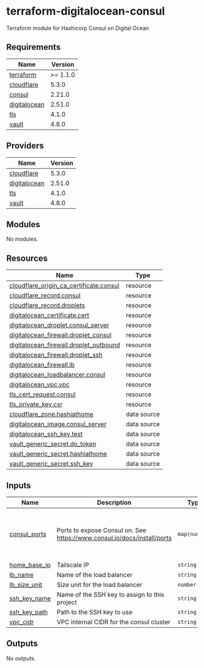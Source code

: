 # terraform-digitalocean-consul
Terraform module for Hashicorp Consul on Digital Ocean

<!-- BEGIN_TF_DOCS -->
## Requirements

| Name | Version |
|------|---------|
| <a name="requirement_terraform"></a> [terraform](#requirement\_terraform) | >= 1.1.0 |
| <a name="requirement_cloudflare"></a> [cloudflare](#requirement\_cloudflare) | 5.3.0 |
| <a name="requirement_consul"></a> [consul](#requirement\_consul) | 2.21.0 |
| <a name="requirement_digitalocean"></a> [digitalocean](#requirement\_digitalocean) | 2.51.0 |
| <a name="requirement_tls"></a> [tls](#requirement\_tls) | 4.1.0 |
| <a name="requirement_vault"></a> [vault](#requirement\_vault) | 4.8.0 |

## Providers

| Name | Version |
|------|---------|
| <a name="provider_cloudflare"></a> [cloudflare](#provider\_cloudflare) | 5.3.0 |
| <a name="provider_digitalocean"></a> [digitalocean](#provider\_digitalocean) | 2.51.0 |
| <a name="provider_tls"></a> [tls](#provider\_tls) | 4.1.0 |
| <a name="provider_vault"></a> [vault](#provider\_vault) | 4.8.0 |

## Modules

No modules.

## Resources

| Name | Type |
|------|------|
| [cloudflare_origin_ca_certificate.consul](https://registry.terraform.io/providers/cloudflare/cloudflare/5.3.0/docs/resources/origin_ca_certificate) | resource |
| [cloudflare_record.consul](https://registry.terraform.io/providers/cloudflare/cloudflare/5.3.0/docs/resources/record) | resource |
| [cloudflare_record.droplets](https://registry.terraform.io/providers/cloudflare/cloudflare/5.3.0/docs/resources/record) | resource |
| [digitalocean_certificate.cert](https://registry.terraform.io/providers/digitalocean/digitalocean/2.51.0/docs/resources/certificate) | resource |
| [digitalocean_droplet.consul_server](https://registry.terraform.io/providers/digitalocean/digitalocean/2.51.0/docs/resources/droplet) | resource |
| [digitalocean_firewall.droplet_consul](https://registry.terraform.io/providers/digitalocean/digitalocean/2.51.0/docs/resources/firewall) | resource |
| [digitalocean_firewall.droplet_outbound](https://registry.terraform.io/providers/digitalocean/digitalocean/2.51.0/docs/resources/firewall) | resource |
| [digitalocean_firewall.droplet_ssh](https://registry.terraform.io/providers/digitalocean/digitalocean/2.51.0/docs/resources/firewall) | resource |
| [digitalocean_firewall.lb](https://registry.terraform.io/providers/digitalocean/digitalocean/2.51.0/docs/resources/firewall) | resource |
| [digitalocean_loadbalancer.consul](https://registry.terraform.io/providers/digitalocean/digitalocean/2.51.0/docs/resources/loadbalancer) | resource |
| [digitalocean_vpc.vpc](https://registry.terraform.io/providers/digitalocean/digitalocean/2.51.0/docs/resources/vpc) | resource |
| [tls_cert_request.consul](https://registry.terraform.io/providers/hashicorp/tls/4.1.0/docs/resources/cert_request) | resource |
| [tls_private_key.csr](https://registry.terraform.io/providers/hashicorp/tls/4.1.0/docs/resources/private_key) | resource |
| [cloudflare_zone.hashiathome](https://registry.terraform.io/providers/cloudflare/cloudflare/5.3.0/docs/data-sources/zone) | data source |
| [digitalocean_image.consul_server](https://registry.terraform.io/providers/digitalocean/digitalocean/2.51.0/docs/data-sources/image) | data source |
| [digitalocean_ssh_key.test](https://registry.terraform.io/providers/digitalocean/digitalocean/2.51.0/docs/data-sources/ssh_key) | data source |
| [vault_generic_secret.do_token](https://registry.terraform.io/providers/hashicorp/vault/4.8.0/docs/data-sources/generic_secret) | data source |
| [vault_generic_secret.hashiathome](https://registry.terraform.io/providers/hashicorp/vault/4.8.0/docs/data-sources/generic_secret) | data source |
| [vault_generic_secret.ssh_key](https://registry.terraform.io/providers/hashicorp/vault/4.8.0/docs/data-sources/generic_secret) | data source |

## Inputs

| Name | Description | Type | Default | Required |
|------|-------------|------|---------|:--------:|
| <a name="input_consul_ports"></a> [consul\_ports](#input\_consul\_ports) | Ports to expose Consul on. See https://www.consul.io/docs/install/ports | `map(number)` | <pre>{<br/>  "dns": 8600,<br/>  "http": 8500,<br/>  "serf-lan": 8301,<br/>  "server": 8300<br/>}</pre> | no |
| <a name="input_home_base_ip"></a> [home\_base\_ip](#input\_home\_base\_ip) | Tailscale IP | `string` | n/a | yes |
| <a name="input_lb_name"></a> [lb\_name](#input\_lb\_name) | Name of the load balancer | `string` | `"consul-lb"` | no |
| <a name="input_lb_size_unit"></a> [lb\_size\_unit](#input\_lb\_size\_unit) | Size unit for the load balancer | `number` | `1` | no |
| <a name="input_ssh_key_name"></a> [ssh\_key\_name](#input\_ssh\_key\_name) | Name of the SSH key to assign to this project | `string` | `"consul-key"` | no |
| <a name="input_ssh_key_path"></a> [ssh\_key\_path](#input\_ssh\_key\_path) | Path to the SSH key to use | `string` | `"~/.ssh/dokey.pub"` | no |
| <a name="input_vpc_cidr"></a> [vpc\_cidr](#input\_vpc\_cidr) | VPC internal CIDR for the consul cluster | `string` | `"10.10.20.0/24"` | no |

## Outputs

No outputs.
<!-- END_TF_DOCS -->